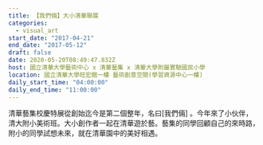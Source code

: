 ```yaml
---
title: 【我們倆】大小清華聯展
categories:
  - visual_art
start_date: "2017-04-21"
end_date: "2017-05-12"
draft: false
date: 2020-05-20T08:49:47.832Z
host: 國立清華大學藝術中心 x 清華藝集 x 清華大學附屬實驗國民小學
location: 國立清華大學旺宏館一樓 藝術創意空間(學習資源中心一樓) 
daily_start_time: "04:00:00"
daily_end_time: "11:00:00"
---
```


清華藝集校慶特展從創始迄今是第二個整年，名曰[我們倆] 。今年來了小伙伴，清大附小美術班。大小創作者一起在清華遊於藝。藝集的同學回顧自己的來時路，附小的同學試想未來，就在清華園中的美好相遇。